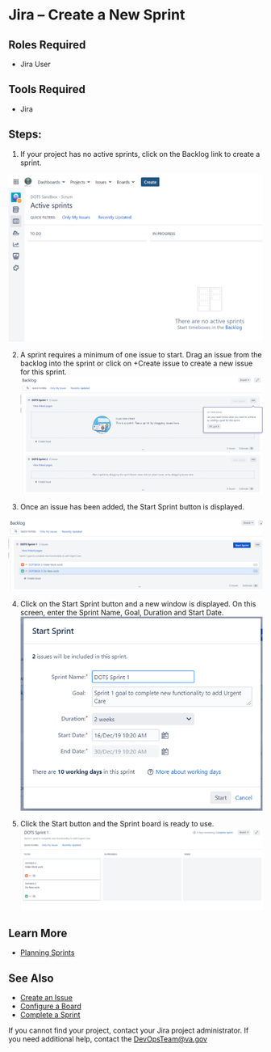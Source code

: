 # Jira – Create a New Sprint

## Roles Required
* Jira User
## Tools Required
* Jira
## Steps:
1. If your project has no active sprints, click on the Backlog link to create a sprint. 

![Jira Active Sprints](/assets/img/jira/jira_newsprint_1.png)

2. A sprint requires a minimum of one issue to start. Drag an issue from the backlog into the sprint or click on +Create issue to create a new issue for this sprint. 
![Jira Backlog](/assets/img/jira/jira_newsprint_2.png)

3. Once an issue has been added, the Start Sprint button is displayed.

![Jira Backlog Issue](/assets/img/jira/jira_newsprint_3.png)

4. Click on the Start Sprint button and a new window is displayed. On this screen, enter the Sprint Name, Goal, Duration and Start Date.
![Jira Start Sprint](/assets/img/jira/jira_newsprint_4.png)

5. Click the Start button and the Sprint board is ready to use. 
![Jira Sprint Started](/assets/img/jira/jira_newsprint_5.png)

## Learn More
* [Planning Sprints](https://confluence.atlassian.com/jirasoftwareserver084/planning-sprints-979407447.html)

## See Also
* [Create an Issue](/_posts/2019-12-20-jira_create_issue.md)
* [Configure a Board](/_posts/2019-12-20-jira_boards.md)
* [Complete a Sprint](/_posts/2019-12-20-jira_complete_sprint.md)

If you cannot find your project, contact your Jira project administrator. If you need additional help, contact the DevOpsTeam@va.gov
